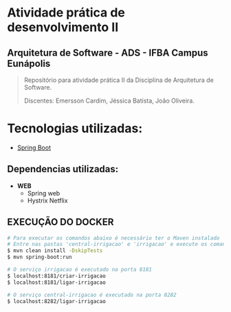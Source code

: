 # Atividade prática de desenvolvimento II
## Arquitetura de Software - ADS - IFBA Campus Eunápolis
> <p>Repositório para atividade prática II da Disciplina de Arquitetura de Software.</p>
> <p>Discentes: Emersson Cardim, Jéssica Batista, João Oliveira.</p>

Tecnologias utilizadas:
=================
<!--ts-->
* [Spring Boot](https://spring.io/projects/spring-boot)

<!--te-->
## Dependencias utilizadas:
<!--ts-->
* <b>WEB</b>
   * Spring web
   * Hystrix Netflix
<!--te-->

## EXECUÇÃO DO DOCKER
```bash
# Para executar os comandos abaixo é necessário ter o Maven instalado
# Entre nas pastas 'central-irrigacao' e 'irrigacao' e execute os comandos para executar os servidores
$ mvn clean install -DskipTests
$ mvn spring-boot:run

# O serviço irrigacao é executado na porta 8181
$ localhost:8181/criar-irrigacao
$ localhost:8181/ligar-irrigacao

# O serviço central-irrigacao é executado na porta 8282
$ localhost:8282/ligar-irrigacao

```
